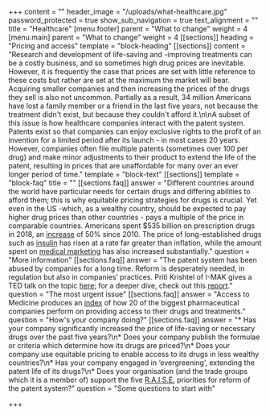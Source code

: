 +++
content = ""
header_image = "/uploads/what-healthcare.jpg"
password_protected = true
show_sub_navigation = true
text_alignment = ""
title = "Healthcare"
[menu.footer]
parent = "What to change"
weight = 4
[menu.main]
parent = "What to change"
weight = 4
[[sections]]
heading = "Pricing and access"
template = "block-heading"
[[sections]]
content = "Research and development of life-saving and -improving treatments can be a costly business, and so sometimes high drug prices are inevitable. However, it is frequently the case that prices are set with little reference to these costs but rather are set at the maximum the market will bear. Acquiring smaller companies and then increasing the prices of the drugs they sell is also not uncommon. Partially as a result, 34 million Americans have lost a family member or a friend in the last five years, not because the treatment didn't exist, but because they couldn't afford it.\n\nA subset of this issue is how healthcare companies interact with the patent system. Patents exist so that companies can enjoy exclusive rights to the profit of an invention for a limited period after its launch - in most cases 20 years. However, companies often file multiple patents (sometimes over 100 per drug) and make minor adjustments to their product to extend the life of the patent, resulting in prices that are unaffordable for many over an ever longer period of time."
template = "block-text"
[[sections]]
template = "block-faq"
title = ""
[[sections.faq]]
answer = "Different countries around the world have particular needs for certain drugs and differing abilities to afford them; this is why equitable pricing strategies for drugs is crucial. Yet even in the US -which, as a wealthy country, should be expected to pay higher drug prices than other countries - pays a multiple of the price in comparable countries. Americans spent $535 billion on prescription drugs in 2018, an [increase](https://www.americanprogress.org/issues/democracy/reports/2019/08/30/473911/big-pharma-reaps-profits-hurting-everyday-americans/) of 50% since 2010. The price of long-established drugs such as [insulin](https://www.nytimes.com/2019/01/18/opinion/cost-insurance-diabetes-insulin.html) has risen at a rate far greater than inflation, while the amount spent on [medical marketing](https://jamanetwork.com/journals/jama/fullarticle/2720029) has also increased substantially."
question = "More information"
[[sections.faq]]
answer = "The patent system has been abused by companies for a long time. Reform is desperately needed, in regulation but also in companies’ practices. Priti Krishtel of I-MAK gives a TED talk on the topic [here](https://www.ted.com/talks/priti_krishtel_why_are_drug_prices_so_high_investigating_the_outdated_us_patent_system); for a deeper dive, check out this [report](https://www.i-mak.org/overpatented-overpriced-excessive-pharmaceutical-patenting-extending-monopolies-driving-drug-prices/)."
question = "The most urgent issue"
[[sections.faq]]
answer = "Access to Medicine produces an [index](https://accesstomedicinefoundation.org/access-to-medicine-index/2018-ranking) of how 20 of the biggest pharmaceutical companies perform on providing access to their drugs and treatments."
question = "How's your company doing?"
[[sections.faq]]
answer = "* Has your company significantly increased the price of life-saving or necessary drugs over the past five years?\n* Does your company publish the formulae or criteria which determine how its drugs are priced?\n* Does your company use equitable pricing to enable access to its drugs in less wealthy countries?\n* Has your company engaged in ‘evergreening’, extending the patent life of its drugs?\n* Does your organisation (and the trade groups which it is a member of) support the five [R.A.I.S.E.](https://www.i-mak.org/mission/) priorities for reform of the patent system?"
question = "Some questions to start with"

+++
